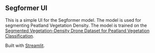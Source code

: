 ## Segformer UI

This is a simple UI for the Segformer model. The model is used for segmenting Peatland Vegetation Density. The model is trained on the [Segmented Vegetation-Density Drone Dataset for Peatland Vegetation Classification](https://data.mendeley.com/datasets/fss67tz8w8/1).

Built with [Streamlit](https://www.streamlit.io/).